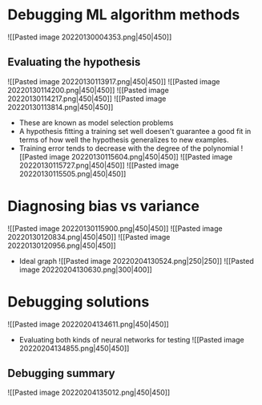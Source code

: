 # Debugging ML algorithm methods
![[Pasted image 20220130004353.png|450|450]]
## Evaluating the hypothesis
![[Pasted image 20220130113917.png|450|450]]
![[Pasted image 20220130114200.png|450|450]]
![[Pasted image 20220130114217.png|450|450]]
![[Pasted image 20220130113814.png|450|450]]


- These are known as model selection problems
- A hypothesis fitting a training set well doesen't guarantee a good fit in terms of how well the hypothesis generalizes to new examples.
- Training error tends to decrease with the degree of the polynomial
![[Pasted image 20220130115604.png|450|450]]
![[Pasted image 20220130115727.png|450|450]]
![[Pasted image 20220130115505.png|450|450]] 

# Diagnosing bias vs variance
![[Pasted image 20220130115900.png|450|450]]
![[Pasted image 20220130120834.png|450|450]]
![[Pasted image 20220130120956.png|450|450]]
- Ideal graph
![[Pasted image 20220204130524.png|250|250]]
![[Pasted image 20220204130630.png|300|400]]

# Debugging solutions
![[Pasted image 20220204134611.png|450|450]]
- Evaluating both kinds of neural networks for testing
![[Pasted image 20220204134855.png|450|450]]
## Debugging summary
![[Pasted image 20220204135012.png|450|450]]
